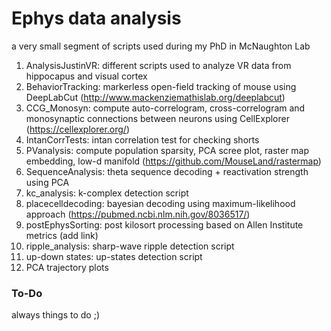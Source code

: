 # Ephys data analysis
a very small segment of scripts used during my PhD in McNaughton Lab


1. AnalysisJustinVR: different scripts used to analyze VR data from hippocapus and visual cortex
2. BehaviorTracking: markerless open-field tracking of mouse using DeepLabCut (http://www.mackenziemathislab.org/deeplabcut)
3. CCG_Monosyn: compute auto-correlogram, cross-correlogram and monosynaptic connections between neurons using CellExplorer (https://cellexplorer.org/)
4. IntanCorrTests: intan correlation test for checking shorts
5. PVanalysis: compute population sparsity, PCA scree plot, raster map embedding, low-d manifold (https://github.com/MouseLand/rastermap)
6. SequenceAnalysis: theta sequence decoding + reactivation strength using PCA
7. kc_analysis: k-complex detection script
8. placecelldecoding: bayesian decoding using maximum-likelihood approach (https://pubmed.ncbi.nlm.nih.gov/8036517/)
9. postEphysSorting: post kilosort processing based on Allen Institute metrics (add link)
10. ripple_analysis: sharp-wave ripple detection script
11. up-down states: up-states detection script
12. PCA trajectory plots

### To-Do

always things to do ;)
